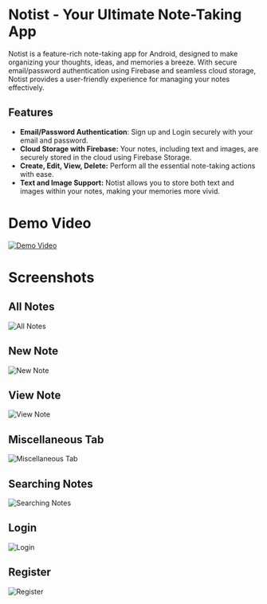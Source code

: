 # Notist - Your Ultimate Note-Taking App
Notist is a feature-rich note-taking app for Android, designed to make organizing your thoughts, ideas, and memories a breeze. With secure email/password authentication using Firebase and seamless cloud storage, Notist provides a user-friendly experience for managing your notes effectively.

## Features
* **Email/Password Authentication**: Sign up and Login securely with your email and password.
* **Cloud Storage with Firebase:** Your notes, including text and images, are securely stored in the cloud using Firebase Storage.
* **Create, Edit, View, Delete:** Perform all the essential note-taking actions with ease.
* **Text and Image Support:** Notist allows you to store both text and images within your notes, making your memories more vivid.

# Demo Video
[![Demo Video](https://github.com/singhDevs/Notist/assets/139853742/abe4476b-60f0-451d-8a15-d44114a6fc70)](https://www.youtube.com/watch?v=Dj3zXpzcCfo)

# Screenshots
## All Notes
![All Notes](https://github.com/singhDevs/Notist/assets/139853742/cba358de-d724-4bbc-85b8-9dfc0c01eeef)

## New Note
![New Note](https://github.com/singhDevs/Notist/assets/139853742/8f4c2b46-0331-44f0-ba45-275b0ec758b2)

## View Note
![View Note](https://github.com/singhDevs/Notist/assets/139853742/9af42dc9-aca2-4699-8dd0-af79300eae81)

## Miscellaneous Tab
![Miscellaneous Tab](https://github.com/singhDevs/Notist/assets/139853742/92f44955-0f6d-4121-9b4b-11ff19563e31)

## Searching Notes
![Searching Notes](https://github.com/singhDevs/Notist/assets/139853742/b2b1ac9a-32d9-48bc-a7a0-d1c5c7aa707e)

## Login
![Login](https://github.com/singhDevs/Notist/assets/139853742/a2221933-c10c-4838-b118-724ad4ccfbad)

## Register
![Register](https://github.com/singhDevs/Notist/assets/139853742/8c78dadd-94bc-4b72-8826-1930e89a9ad5)
